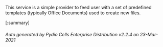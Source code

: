 






This service is a simple provider to feed user with a set of predefined templates (typically Office Documents) used to create new files.

[:summary]

###### Auto generated by Pydio Cells Enterprise Distribution v2.2.4 on 23-Mar-2021
